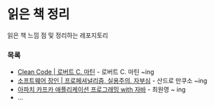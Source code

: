 읽은 책 정리
=========================

읽은 책 느낌 점 및 정리하는 레포지토리

### 목록

- [Clean Code | 로버트 C. 마틴](books/clean_code) - 로버트 C. 마틴 ~ing
- [소프트웨어 장인 | 프로페셔널리즘, 실용주의, 자부심](books/소프트웨어_장인) - 산드로 만쿠소 ~ing
- [아파치 카프카 애플리케이션 프로그래밍 with 자바](books/아파치%20카프카%20애플리케이션%20프로그래밍%20with%20자바/ch1_들어가며.md) - 최원영 ~ ing
- ...